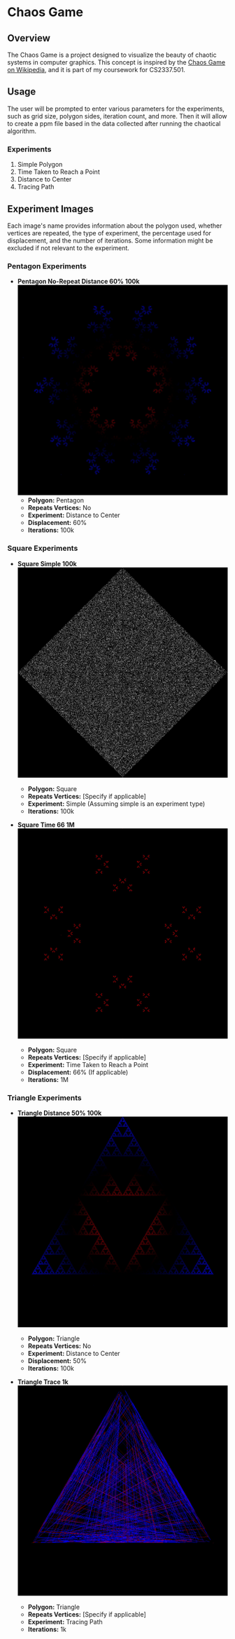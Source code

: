 # Chaos Game
## Overview
The Chaos Game is a project designed to visualize the beauty of chaotic systems in computer graphics. This concept is inspired by the [Chaos Game on Wikipedia](https://en.wikipedia.org/wiki/Chaos_game), and it is part of my coursework for CS2337.501.

## Usage
The user will be prompted to enter various parameters for the experiments, such as grid size, polygon sides, iteration count, and more. Then it will allow to create a ppm file based in the data collected after running the chaotical algorithm.

### Experiments
1. Simple Polygon
2. Time Taken to Reach a Point
3. Distance to Center
4. Tracing Path

## Experiment Images
Each image's name provides information about the polygon used, whether vertices are repeated, the type of experiment, the percentage used for displacement, and the number of iterations. Some information might be excluded if not relevant to the experiment.

### Pentagon Experiments
- **Pentagon No-Repeat Distance 60% 100k**
  ![Pentagon No-Repeat Distance 60% 100k](./experiments/images/pentagon-norepeat-dist-60-100k.jpg)
  - **Polygon:** Pentagon
  - **Repeats Vertices:** No
  - **Experiment:** Distance to Center
  - **Displacement:** 60%
  - **Iterations:** 100k

### Square Experiments
- **Square Simple 100k**
  ![Square Simple 100k](./experiments/images/square-simple-100k.jpg)
  - **Polygon:** Square
  - **Repeats Vertices:** [Specify if applicable]
  - **Experiment:** Simple (Assuming simple is an experiment type)
  - **Iterations:** 100k

- **Square Time 66 1M**
  ![Square Time 66 1M](./experiments/images/square-time-66-1M.jpg)
  - **Polygon:** Square
  - **Repeats Vertices:** [Specify if applicable]
  - **Experiment:** Time Taken to Reach a Point
  - **Displacement:** 66% (If applicable)
  - **Iterations:** 1M

### Triangle Experiments
- **Triangle Distance 50% 100k**
  ![Triangle Distance 50% 100k](./experiments/images/triangle-dist-50-100k.jpg)
  - **Polygon:** Triangle
  - **Repeats Vertices:** No
  - **Experiment:** Distance to Center
  - **Displacement:** 50%
  - **Iterations:** 100k

- **Triangle Trace 1k**
  ![Triangle Trace 1k](./experiments/images/triangle-trace-1k.jpg)
  - **Polygon:** Triangle
  - **Repeats Vertices:** [Specify if applicable]
  - **Experiment:** Tracing Path
  - **Iterations:** 1k


